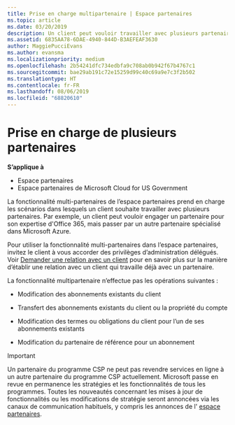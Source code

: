 ```yaml
---
title: Prise en charge multipartenaire | Espace partenaires
ms.topic: article
ms.date: 03/20/2019
description: Un client peut vouloir travailler avec plusieurs partenaires du programme Fournisseur de solutions Cloud, spécialisés dans différents services.
ms.assetid: 6835AA78-6DAE-4940-844D-B3AEFEAF3630
author: MaggiePucciEvans
ms.author: evansma
ms.localizationpriority: medium
ms.openlocfilehash: 2b54241dfc734edbfa9c708ab0b942f67b4767c1
ms.sourcegitcommit: bae29ab191c72e15259d99c40c69a9e7c3f2b502
ms.translationtype: HT
ms.contentlocale: fr-FR
ms.lasthandoff: 08/06/2019
ms.locfileid: "68820610"
---
```

# <a name="multi-partner-support"></a>Prise en charge de plusieurs partenaires

**S’applique à**

-  Espace partenaires
-  Espace partenaires de Microsoft Cloud for US Government

La fonctionnalité multi-partenaires de l’espace partenaires prend en charge les scénarios dans lesquels un client souhaite travailler avec plusieurs partenaires. Par exemple, un client peut vouloir engager un partenaire pour son expertise d'Office 365, mais passer par un autre partenaire spécialisé dans Microsoft Azure.

Pour utiliser la fonctionnalité multi-partenaires dans l’espace partenaires, invitez le client à vous accorder des privilèges d’administration délégués. Voir [Demander une relation avec un client](request-a-relationship-with-a-customer.md) pour en savoir plus sur la manière d’établir une relation avec un client qui travaille déjà avec un partenaire.

La fonctionnalité multipartenaire n’effectue pas les opérations suivantes&nbsp;:

- Modification des abonnements existants du client

- Transfert des abonnements existants du client ou la propriété du compte

- Modification des termes ou obligations du client pour l’un de ses abonnements existants

- Modification du partenaire de référence pour un abonnement

> [!IMPORTANT]  
> Un partenaire du programme CSP ne peut pas revendre services en ligne à un autre partenaire du programme CSP actuellement. Microsoft passe en revue en permanence les stratégies et les fonctionnalités de tous les programmes. Toutes les nouveautés concernant les mises à jour de fonctionnalités ou les modifications de stratégie seront annoncées via les canaux de communication habituels, y compris les annonces de l' [espace partenaires](https://partner.microsoft.com/pcv/announcements).